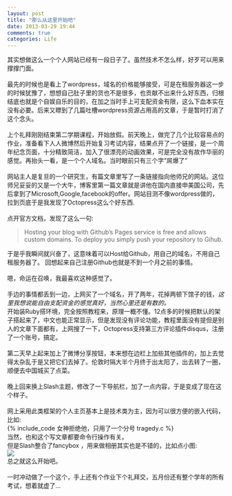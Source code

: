 ```yaml
---
layout: post
title: "那么从这里开始吧"
date: 2013-03-29 19:44
comments: true
categories: Life
---
```


其实想做这么一个个人网站已经有一段日子了。虽然技术不怎么样，好歹可以用来撑撑门面。<br><br>
最先的时候也是看上了wordpress，域名的价格能够接受，可是在租服务器这一步的时候犹豫了，想想自己肚子里的货也不是很多，也贡献不出来什么好东西，归根结底也就是个自娱自乐的目的，在加之当时手上可支配资金有限，这么下血本实在没有必要。后来又瞟到了几篇吐槽wordpress资源占用高的文章，于是暂时打消了这个念头。<br><br>
上个礼拜刚刚结束第二学期课程，开始放假。前天晚上，做完了几个比较容易点的作业，准备看下人人微博然后开始复习考试内容，结果点开了一个链接，是一个周年纪念页面，十分精致简洁，加入了很漂亮的动画效果，可是完全没有故作华丽的感觉。再抬头一看，是一个个人域名。当时眼前只有三个字“屌爆了”<br><br>
网站主人是复旦的一个研究生，有篇文章里写了一条链接指向他师兄的网站。这位师兄妥妥的又是一个大牛，博客里第一篇文章就是讲他在国内直接申美国公司，先后拿到了Microsoft,Google,facebook的offer。网站目测不像wordpress做的，拉到页底于是我发现了Octopress这么个好东西.<br><br>
点开官方文档，发现了这么一句:
>Hosting your blog with Github’s Pages service is free and allows custom domains. To deploy you simply push your repository to Gihub. <br>

于是乎我瞬间就兴奋了，这意味着可以Host给Github，用自己的域名，不用自己租服务器了。
回想起来自己注册Github也就是不到一个月之前的事情。<br><br>
嗯，命运在召唤，我最喜欢这种感觉了。<br><br>
手边的事情都丢到一边，上网买了一个域名，开了两年，花掉两顿下馆子的钱，*这里我想说能自由支配资金的感觉真好，当然心里还是有数的。*<br>
开始装Ruby搭环境，完全按照教程来，原理一概不懂。12点多的时候把默认的架子搭起来了，中文也能正常显示，但是发现没有评论功能，教程里面没有提但是别人的文章下面都有，上网搜了一下，Octopress支持第三方评论插件disqus，注册了一个账号，搞定。<br><br>
第二天早上起来加上了微博分享按钮，本来想在边栏上加些其他插件的，加上去觉得太杂乱于是又把它们去掉了。伦敦时隔大半个月终于出太阳了，出去转了一圈，顺便去中国城买了点菜。<br><br>
晚上回来换上Slash主题，修改了一下导航栏，加了一点内容，于是变成了现在这个样子。<br><br>
网上采用此类框架的个人主页基本上是技术类为主，因为可以很方便的嵌入代码，比如:<br>
{% include_code 女神拒绝他，只用了一个分号 tragedy.c %}<br>
当然，也和这个写文章都要命令行操作有关。<br>
但是Slash整合了fancybox ，用来做相册其实也是不错的，比如点小图:<br>
<a rel="gallery1" title="伦敦三月底的大雪" href="/images/postimage/snow_large.jpg" class="fancybox"><img src="/images/postimage/snow_small.jpg"></a><br>
总之就这么开始吧。<br>
<br>
一时冲动做了一个这个，手上还有个作业下个礼拜交，五月份还有整个学年的所有考试，想着就虚了…